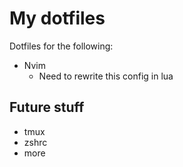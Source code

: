 # My dotfiles

Dotfiles for the following:

- Nvim
     - Need to rewrite this config in lua

## Future stuff

- tmux
- zshrc
- more
